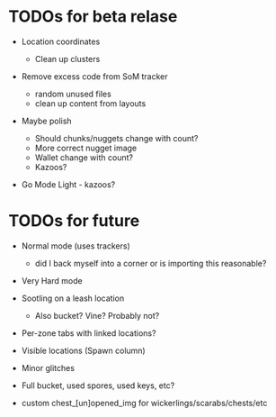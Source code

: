 # TODOs for beta relase

  * Location coordinates
    * Clean up clusters

  * Remove excess code from SoM tracker
    * random unused files
    * clean up content from layouts

  * Maybe polish
    * Should chunks/nuggets change with count?
    * More correct nugget image
    * Wallet change with count?
    * Kazoos?

  * Go Mode Light - kazoos?

# TODOs for future

  * Normal mode (uses trackers)
    * did I back myself into a corner or is importing this reasonable?

  * Very Hard mode

  * Sootling on a leash location
    * Also bucket? Vine? Probably not?

  * Per-zone tabs with linked locations?

  * Visible locations (Spawn column)

  * Minor glitches

  * Full bucket, used spores, used keys, etc?

  * custom chest_[un]opened_img for wickerlings/scarabs/chests/etc
